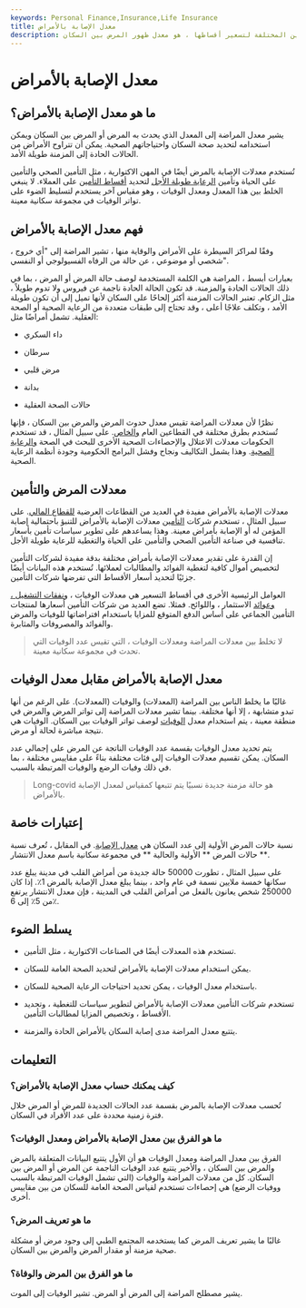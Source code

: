 ```yaml
---
keywords: Personal Finance,Insurance,Life Insurance
title: معدل الإصابة بالأمراض
description: معدل الإصابة بالأمراض ، الذي تستخدمه شركات التأمين المختلفة لتسعير أقساطها ، هو معدل ظهور المرض بين السكان.
---
```


# معدل الإصابة بالأمراض
## ما هو معدل الإصابة بالأمراض؟

يشير معدل المراضة إلى المعدل الذي يحدث به المرض أو المرض بين السكان ويمكن استخدامه لتحديد صحة السكان واحتياجاتهم الصحية. يمكن أن تتراوح الأمراض من الحالات الحادة إلى المزمنة طويلة الأمد.

تُستخدم معدلات الإصابة بالمرض أيضًا في المهن الاكتوارية ، مثل التأمين الصحي والتأمين على الحياة وتأمين [الرعاية طويلة الأجل](/ltcinsurance) لتحديد [أقساط التأمين](/premium) على العملاء. لا ينبغي الخلط بين هذا المعدل ومعدل الوفيات ، وهو مقياس آخر يستخدم لتسليط الضوء على تواتر الوفيات في مجموعة سكانية معينة.

## فهم معدل الإصابة بالأمراض

وفقًا لمراكز السيطرة على الأمراض والوقاية منها ، تشير المراضة إلى "أي خروج ، شخصي أو موضوعي ، عن حالة من الرفاه الفسيولوجي أو النفسي".

بعبارات أبسط ، المراضة هي الكلمة المستخدمة لوصف حالة المرض أو المرض ، بما في ذلك الحالات الحادة والمزمنة. قد تكون الحالة الحادة ناجمة عن فيروس ولا تدوم طويلاً ، مثل الزكام. تعتبر الحالات المزمنة أكثر إلحاحًا على السكان لأنها تميل إلى أن تكون طويلة الأمد ، وتكلف علاجًا أعلى ، وقد تحتاج إلى طبقات متعددة من الرعاية الصحية أو الصحة العقلية. تشمل أمراضًا مثل:

- داء السكري

- سرطان

- مرض قلبي

- بدانة

- حالات الصحة العقلية

نظرًا لأن معدلات المراضة تقيس معدل حدوث المرض والمرض بين السكان ، فإنها تُستخدم بطرق مختلفة في القطاعين العام [والخاص](/private-sector). على سبيل المثال ، قد تستخدم الحكومات معدلات الاعتلال والإحصاءات الصحية الأخرى للبحث في الصحة [والرعاية الصحية](/health_care_sector). وهذا يشمل التكاليف ونجاح وفشل البرامج الحكومية وجودة أنظمة الرعاية الصحية.

## معدلات المرض والتأمين

معدلات الإصابة بالأمراض مفيدة في العديد من القطاعات العرضية [للقطاع المالي](/financial_sector). على سبيل المثال ، تستخدم شركات [التأمين](/insurance) معدلات الإصابة بالأمراض للتنبؤ باحتمالية إصابة المؤمن له أو الإصابة بأمراض معينة. وهذا يساعدهم على تطوير سياسات تأمين بأسعار تنافسية في صناعة التأمين الصحي والتأمين على الحياة والتغطية للرعاية طويلة الأجل.

إن القدرة على تقدير معدلات الإصابة بأمراض مختلفة بدقة مفيدة لشركات التأمين لتخصيص أموال كافية لتغطية الفوائد والمطالبات لعملائها. تُستخدم هذه البيانات أيضًا جزئيًا لتحديد أسعار الأقساط التي تفرضها شركات التأمين.

العوامل الرئيسية الأخرى في أقساط التسعير هي معدلات الوفيات ، [ونفقات التشغيل ،](/operating_expense) [وعوائد](/return) الاستثمار ، واللوائح. فمثلا. تضع العديد من شركات التأمين أسعارها لمنتجات التأمين الجماعي على أساس الدفع المتوقع للمزايا باستخدام افتراضاتها للوفيات والمرض والفوائد والمصروفات والمثابرة.

> لا تخلط بين معدلات المراضة ومعدلات الوفيات ، التي تقيس عدد الوفيات التي تحدث في مجموعة سكانية معينة.

>

## معدل الإصابة بالأمراض مقابل معدل الوفيات

غالبًا ما يخلط الناس بين المراضة (المعدلات) والوفيات (المعدلات). على الرغم من أنها تبدو متشابهة ، إلا أنها مختلفة. بينما تشير معدلات المراضة إلى تواتر المرض والمرض في منطقة معينة ، يتم استخدام معدل [الوفيات](/mortality-table) لوصف تواتر الوفيات بين السكان. الوفيات هي نتيجة مباشرة لحالة أو مرض.

يتم تحديد معدل الوفيات بقسمة عدد الوفيات الناتجة عن المرض على إجمالي عدد السكان. يمكن تقسيم معدلات الوفيات إلى فئات مختلفة بناءً على مقاييس مختلفة ، بما في ذلك وفيات الرضع والوفيات المرتبطة بالسبب.

> Long-covid هو حالة مزمنة جديدة نسبيًا يتم تتبعها كمقياس لمعدل الإصابة بالأمراض.

>

## إعتبارات خاصة

نسبة حالات المرض الأولية إلى عدد السكان هي [معدل الإصابة](/incidence-rate). في المقابل ، تُعرف نسبة ** حالات المرض ** الأولية والحالية ** في مجموعة سكانية باسم معدل الانتشار.

على سبيل المثال ، تطورت 50000 حالة جديدة من أمراض القلب في مدينة يبلغ عدد سكانها خمسة ملايين نسمة في عام واحد ، بينما يبلغ معدل الإصابة بالمرض 1٪. إذا كان 250000 شخص يعانون بالفعل من أمراض القلب في المدينة ، فإن معدل الانتشار يرتفع من 5٪ إلى 6٪.

## يسلط الضوء

- تستخدم هذه المعدلات أيضًا في الصناعات الاكتوارية ، مثل التأمين.

- يمكن استخدام معدلات الإصابة بالأمراض لتحديد الصحة العامة للسكان.

- باستخدام معدل الوفيات ، يمكن تحديد احتياجات الرعاية الصحية للسكان.

- تستخدم شركات التأمين معدلات الإصابة بالأمراض لتطوير سياسات للتغطية ، وتحديد الأقساط ، وتخصيص المزايا لمطالبات التأمين.

- يتتبع معدل المراضة مدى إصابة السكان بالأمراض الحادة والمزمنة.

## التعليمات

### كيف يمكنك حساب معدل الإصابة بالأمراض؟

تُحسب معدلات الإصابة بالمرض بقسمة عدد الحالات الجديدة للمرض أو المرض خلال فترة زمنية محددة على عدد الأفراد في السكان.

### ما هو الفرق بين معدل الإصابة بالأمراض ومعدل الوفيات؟

الفرق بين معدل المراضة ومعدل الوفيات هو أن الأول يتتبع البيانات المتعلقة بالمرض والمرض بين السكان ، والأخير يتتبع عدد الوفيات الناجمة عن المرض أو المرض بين السكان. كل من معدلات المراضة والوفيات (التي تشمل الوفيات المرتبطة بالسبب ووفيات الرضع) هي إحصاءات تستخدم لقياس الصحة العامة للسكان من بين مقاييس أخرى.

### ما هو تعريف المرض؟

غالبًا ما يشير تعريف المرض كما يستخدمه المجتمع الطبي إلى وجود مرض أو مشكلة صحية مزمنة أو مقدار المرض والمرض بين السكان.

### ما هو الفرق بين المرض والوفاة؟

يشير مصطلح المراضة إلى المرض أو المرض. تشير الوفيات إلى الموت.

